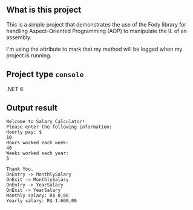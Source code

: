 ## What is this project

This is a simple project that demonstrates the use of the Fody library for handling Aspect-Oriented Programming (AOP) to manipulate the IL of an assembly.

I'm using the attribute to mark that my method will be logged when my project is running.

## Project type `console`

.NET 6

## Output result

```
Welcome to Salary Calculator!
Please enter the following information:
Hourly pay: $
10
Hours worked each week:
40
Weeks worked each year:
5

Thank You.
OnEntry -> MonthlySalary
OnExit -> MonthlySalary
OnEntry -> YearSalary
OnExit -> YearSalary
Monthly salary: R$ 0,80
Yearly salary: R$ 1.600,00
```
